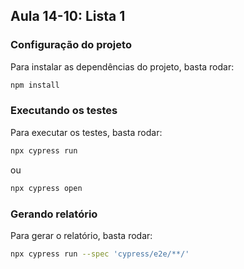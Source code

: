 ## Aula 14-10: Lista 1

### Configuração do projeto

Para instalar as dependências do projeto, basta rodar:

```bash
npm install
```

### Executando os testes

Para executar os testes, basta rodar:

```bash
npx cypress run
```

ou

```bash
npx cypress open
```

### Gerando relatório

Para gerar o relatório, basta rodar:

```bash
npx cypress run --spec 'cypress/e2e/**/'
```
